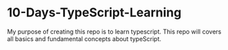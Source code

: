 # 10-Days-TypeScript-Learning
My purpose of creating this repo is to learn typescript. This repo will covers all basics and fundamental concepts about typeScript.
